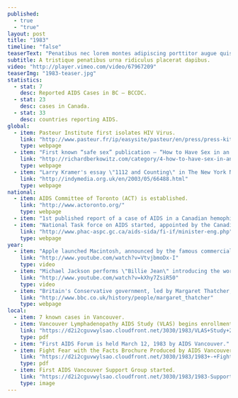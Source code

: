 ```yaml
---
published: 
  - true
  - "true"
layout: post
title: "1983"
timeline: "false"
teaserText: "Penatibus nec lorem montes adipiscing porttitor augue quis pulvinar velit et? Penatibus nec lorem montes adipiscing porttitor augue quis pulvinar velit et?"
subtitle: A tristique penatibus urna ridiculus placerat dapibus.
video: "http://player.vimeo.com/video/67967209"
teaserImg: "1983-teaser.jpg"
statistics: 
  - stat: 7
    desc: Reported AIDS Cases in BC – BCCDC.
  - stat: 23
    desc: cases in Canada.
  - stat: 33
    desc: countries reporting AIDS.
global: 
  - item: Pasteur Institute first isolates HIV Virus.
    link: "http://www.pasteur.fr/ip/easysite/pasteur/en/press/press-kits/hiv-aids-research-at-the-institut-pasteur/the-discovery-of-the-aids-virus-in-1983"
    type: webpage
  - item: "First known “safe sex” publication — “How to Have Sex in an Epidemic”, by Richard Berkowitz is published."
    link: "http://richardberkowitz.com/category/4-how-to-have-sex-in-an-epidemic/"
    type: webpage
  - item: "Larry Kramer's essay \"1112 and Counting\" in The New York Native is published."
    link: "http://indymedia.org.uk/en/2003/05/66488.html"
    type: webpage
national: 
  - item: AIDS Committee of Toronto (ACT) is established.
    link: "http://www.actoronto.org/"
    type: webpage
  - item: "1st published report of a case of AIDS in a Canadian hemophiliac - Canada Diseases Weekly Report."
  - item: "National Task force on AIDS started, appointed by the Canadian Minister of National Health and Welfare."
    link: "http://www.phac-aspc.gc.ca/aids-sida/fi-if/minister-eng.php"
    type: webpage
year: 
  - item: "Apple launched Macintosh, announced by the famous commercial \"1984\"."
    link: "http://www.youtube.com/watch?v=VtvjbmoDx-I"
    type: video
  - item: "Michael Jackson performs \"Billie Jean\" introducing the world to the moonwalk."
    link: "http://www.youtube.com/watch?v=kXhy7ZsiR50"
    type: video
  - item: "Britain's Conservative government, led by Margaret Thatcher, is re-elected."
    link: "http://www.bbc.co.uk/history/people/margaret_thatcher"
    type: webpage
local: 
  - item: 7 known cases in Vancouver.
  - item: Vancouver Lymphadenopathy AIDS Study (VLAS) begins enrollment.
    link: "https://d2i2cguvwylsao.cloudfront.net/3030/1983/VLAS+Study+2_web.pdf"
    type: pdf
  - item: "First AIDS Forum is held March 12, 1983 by AIDS Vancouver."
  - item: Fight Fear with the Facts Brochure Produced by AIDS Vancouver.
    link: "https://d2i2cguvwylsao.cloudfront.net/3030/1983/1983+-+Fight+Fear+with+the+Facts+AV+Brochure_web.pdf"
    type: pdf
  - item: First AIDS Vancouver Support Group started.
    link: "https://d2i2cguvwylsao.cloudfront.net/3030/1983/1983-Support-Group-Flyer.jpg"
    type: image
---
```


